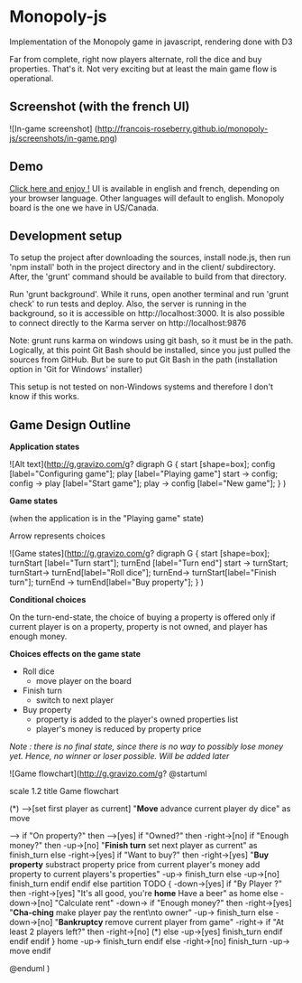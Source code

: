 # Monopoly-js
Implementation of the Monopoly game in javascript, rendering done with D3

Far from complete, right now players alternate, roll the dice and buy properties. That's it. Not very exciting but at least the main game flow is operational.

## Screenshot (with the french UI)

![In-game screenshot]
(http://francois-roseberry.github.io/monopoly-js/screenshots/in-game.png)

## Demo

[Click here and enjoy !](http://francois-roseberry.github.io/monopoly-js/demo/)
UI is available in english and french, depending on your browser language. Other languages will default to english. Monopoly board is the one we have in US/Canada.

## Development setup

To setup the project after downloading the sources, install node.js, then run 'npm install' both in the project directory and in the client/ subdirectory. After, the 'grunt' command should be available to build from that directory.

Run 'grunt background'. While it runs, open another terminal and run 'grunt check' to run tests and deploy. Also, the server is running in the background, so it is accessible on http://localhost:3000. It is also possible to connect directly to the Karma server on http://localhost:9876

Note: grunt runs karma on windows using git bash, so it must be in the path. Logically, at this point Git Bash should be installed, since you just pulled the sources from GitHub. But be sure to put Git Bash in the path (installation option in 'Git for Windows' installer)

This setup is not tested on non-Windows systems and therefore I don't know if this works.

## Game Design Outline

**Application states**

![Alt text](http://g.gravizo.com/g?
digraph G {
start [shape=box];
config [label="Configuring game"];
play [label="Playing game"]
start -> config;
config -> play [label="Start game"];
play -> config [label="New game"];
}
)

**Game states**

(when the application is in the "Playing game" state)

Arrow represents choices

![Game states](http://g.gravizo.com/g?
digraph G {
start [shape=box];
turnStart [label="Turn start"];
turnEnd [label="Turn end"]
start -> turnStart;
turnStart-> turnEnd[label="Roll dice"];
turnEnd-> turnStart[label="Finish turn"];
turnEnd -> turnEnd[label="Buy property"];
}
)

**Conditional choices**

On the turn-end-state, the choice of buying a property is offered only if current player is on a property, property is not owned, and player has enough money.

**Choices effects on the game state**

* Roll dice
  * move player on the board
* Finish turn
  * switch to next player
* Buy property
  * property is added to the player's owned properties list
  * player's money is reduced by property price

*Note : there is no final state, since there is no way to possibly lose money yet. Hence, no winner or loser possible. Will be added later*

![Game flowchart](http://g.gravizo.com/g?
@startuml

scale 1.2
title Game flowchart

(*) -->[set first player as current] "<b>Move</b>
					advance current player dy dice" as move

--> if "On property?" then
	-->[yes] if "Owned?" then
		-right->[no] if "Enough money?" then
			-up->[no] "<b>Finish turn</b>
					set next player as current" as finish_turn
		else
			-right->[yes] if "Want to buy?" then
				-right->[yes] "<b>Buy property</b>
						substract property price from current player's money
						add property to current players's properties"
				-up-> finish_turn
			else
				-up->[no] finish_turn
			endif
		endif
	else
		partition TODO {
			-down->[yes] if "By Player ?" then
				-right->[yes] "It's all good, you're <b>home</b>
					Have a beer" as home
			else
				-down->[no] "Calculate rent"
				-down-> if "Enough money?" then
					-right->[yes] "<b>Cha-ching</b>
							make player pay the rent\nto owner"
					-up-> finish_turn
				else
					-down->[no] "<b>Bankruptcy</b>
						remove current player from game"
					-right-> if "At least 2 players left?" then
						-right->[no] (*)
					else
						-up->[yes] finish_turn
					endif
				endif
			endif
		}
		home -up-> finish_turn
	endif
else
	-right->[no] finish_turn
	-up-> move
endif

@enduml
)
